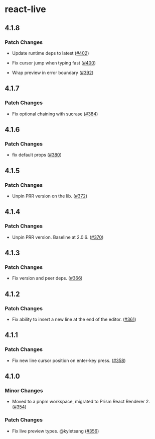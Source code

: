 # react-live

## 4.1.8

### Patch Changes

- Update runtime deps to latest ([#402](https://github.com/FormidableLabs/react-live/pull/402))

- Fix cursor jump when typing fast ([#400](https://github.com/FormidableLabs/react-live/pull/400))

- Wrap preview in error boundary ([#392](https://github.com/FormidableLabs/react-live/pull/392))

## 4.1.7

### Patch Changes

- Fix optional chaining with sucrase ([#384](https://github.com/FormidableLabs/react-live/pull/384))

## 4.1.6

### Patch Changes

- fix default props ([#380](https://github.com/FormidableLabs/react-live/pull/380))

## 4.1.5

### Patch Changes

- Unpin PRR version on the lib. ([#372](https://github.com/FormidableLabs/react-live/pull/372))

## 4.1.4

### Patch Changes

- Unpin PRR version. Baseline at 2.0.6. ([#370](https://github.com/FormidableLabs/react-live/pull/370))

## 4.1.3

### Patch Changes

- Fix version and peer deps. ([#366](https://github.com/FormidableLabs/react-live/pull/366))

## 4.1.2

### Patch Changes

- Fix ability to insert a new line at the end of the editor. ([#361](https://github.com/FormidableLabs/react-live/pull/361))

## 4.1.1

### Patch Changes

- Fix new line cursor position on enter-key press. ([#358](https://github.com/FormidableLabs/react-live/pull/358))

## 4.1.0

### Minor Changes

- Moved to a pnpm workspace, migrated to Prism React Renderer 2. ([#354](https://github.com/FormidableLabs/react-live/pull/354))

### Patch Changes

- Fix live preview types. @kyletsang ([#356](https://github.com/FormidableLabs/react-live/pull/356))
